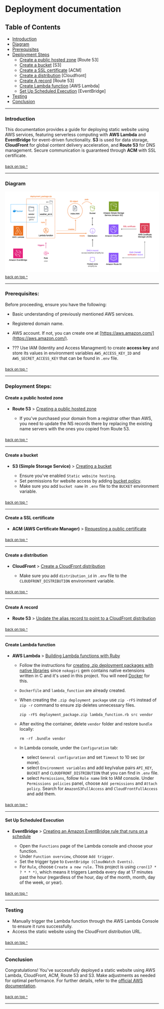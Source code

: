 # Deployment documentation

## Table of Contents

- [Introduction](#introduction)
- [Diagram](#diagram)
- [Prerequisites](#prerequisites)
- [Deployment Steps](#deployment-steps)
    - [Create a public hosted zone](#create-a-public-hosted-zone) [Route 53]
    - [Create a bucket](#create-a-bucket) [S3]
    - [Create a SSL certificate](#create-a-ssl-certificate) [ACM]
    - [Create a distribution](#create-a-distribution) [Cloudfront]
    - [Create A record](#create-a-record) [Route 53]
    - [Create Lambda function](#create-lambda-function) [AWS Lambda]
    - [Set Up Scheduled Execution](#set-up-scheduled-execution) [EventBridge]
- [Testing](#testing)
- [Conclusion](#conclusion)

---


### Introduction
This documentation provides a guide for deploying static website using AWS services, featuring serverless computing with **AWS Lambda** and **EventBridge** for event-driven functionality. **S3** is used for data storage, **CloudFront** for global content delivery acceleration, and **Route 53** for DNS management. Secure communication is guaranteed through **ACM** with SSL certificate.

<sub>[back on top ^](#table-of-contents)</sub>

---

### Diagram
![image info](./images/deployment_architecture.png)
<sub>[back on top ^](#table-of-contents)</sub>

---

### Prerequisites:
Before proceeding, ensure you have the following:

- Basic understanding of previously mentioned AWS services.
- Registered domain name.
- AWS account. If not, you can create one at [https://aws.amazon.com/](https://aws.amazon.com/).

- ??? Use IAM (Identity and Access Managment) to create **access key** and store its values in environment variables `AWS_ACCESS_KEY_ID` and `AWS_SECRET_ACCESS_KEY` that can be found in `.env` file.

<sub>[back on top ^](#table-of-contents)</sub>

---

### Deployment Steps:

#### Create a public hosted zone
- **Route 53** > [Creating a public hosted zone](https://docs.aws.amazon.com/Route53/latest/DeveloperGuide/CreatingHostedZone.html)

    - If you've purchased your domain from a registrar other than AWS, you need to update the NS records there by replacing the existing name servers with the ones you copied from Route 53.

<sub>[back on top ^](#table-of-contents)</sub>

---

#### Create a bucket
- **S3 (Simple Storage Service)** > [Creating a bucket](https://docs.aws.amazon.com/AmazonS3/latest/userguide/create-bucket-overview.html)
  
    - Ensure you've enabled `Static website hosting`.
    - Set permissions for website access by adding [bucket policy](https://docs.aws.amazon.com/AmazonS3/latest/userguide/WebsiteAccessPermissionsReqd.html#bucket-policy-static-site). 
    - Make sure you add `bucket name` in `.env` file to the `BUCKET` environment variable.

<sub>[back on top ^](#table-of-contents)</sub>

---

#### Create a SSL certificate
- **ACM (AWS Certificate Manager)** > [Requesting a public certificate](https://docs.aws.amazon.com/acm/latest/userguide/gs-acm-request-public.html)

<sub>[back on top ^](#table-of-contents)</sub>

---

#### Create a distribution
- **CloudFront** > [Create a CloudFront distribution](https://docs.aws.amazon.com/AmazonS3/latest/userguide/website-hosting-cloudfront-walkthrough.html#create-distribution)

    - Make sure you add `distribution_id` in `.env` file to the `CLOUDFRONT_DISTRIBUTION` environment variable.

<sub>[back on top ^](#table-of-contents)</sub>

---

#### Create A record
- **Route 53** > [Update the alias record to point to a CloudFront distribution](https://docs.aws.amazon.com/AmazonS3/latest/userguide/website-hosting-cloudfront-walkthrough.html#update-record-sets) 

<sub>[back on top ^](#table-of-contents)</sub>

---

#### Create Lambda function
- **AWS Lambda** > [Building Lambda functions with Ruby](https://docs.aws.amazon.com/lambda/latest/dg/lambda-ruby.html)

    - Follow the instructions for [creating .zip deployment packages with native libraries](https://docs.aws.amazon.com/lambda/latest/dg/ruby-package.html#ruby-package-native) since `nokogiri` gem contains native extensions written in C and it's used in this project. You will need [Docker](https://www.docker.com/) for this.
    - `Dockerfile` and `lambda_function` are already created.
    - When creating the `.zip deployment package` use `zip -rFS` instead of `zip -r` command to ensure zip deletes unnecessary files.

        ```
        zip -rFS deployment_package.zip lambda_function.rb src vendor
        ```

    - After exiting the container, delete `vendor` folder and restore `bundle` locally:
        ```
        rm -rf .bundle vendor
        ```
    -  In Lambda console, under the `Configuration` tab:
        - select `General configuration` and set `Timeout` to 10 sec (or more).
        - select `Environment variables` and add key/value pairs `API_KEY`, `BUCKET` and `CLOUDFRONT_DISTRIBUTION` that you can find in `.env` file.
        - select `Permissions`, follow `Role name` link to IAM console. Under `Permissions policies` panel, choose `Add permissions` and `Attach policy`. Search for `AmazonS3FullAccess` and `CloudFrontFullAccess` and add them.

<sub>[back on top ^](#table-of-contents)</sub>

---  

#### Set Up Scheduled Execution 
- **EventBridge** > [Creating an Amazon EventBridge rule that runs on a schedule](https://docs.aws.amazon.com/eventbridge/latest/userguide/eb-create-rule-schedule.html)

    - Open the `Functions` page of the Lambda console and choose your function.
    - Under `Function overview`, choose `Add trigger`.
    - Set the trigger type to `EventBridge (CloudWatch Events)`.
    - For `Rule`, choose `Create a new rule.` This project is using `cron(17 * ? * * *)`, which means it triggers Lambda every day at 17 minutes past the hour (regardless of the hour, day of the month, month, day of the week, or year). 

<sub>[back on top ^](#table-of-contents)</sub>

---

### Testing
- Manually trigger the Lambda function through the AWS Lambda Console to ensure it runs successfully.
- Access the static website using the CloudFront distribution URL.

<sub>[back on top ^](#table-of-contents)</sub>

---

### Conclusion
Congratulations! You've successfully deployed a static website using AWS Lambda, CloudFront, ACM, Route 53 and S3. Make adjustments as needed for optimal performance.  For further details, refer to the [official AWS documentation](https://docs.aws.amazon.com/).

<sub>[back on top ^](#table-of-contents)</sub>

---